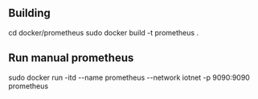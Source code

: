 ## Building 
cd docker/prometheus
sudo docker build -t prometheus .

## Run manual prometheus
sudo docker run -itd --name prometheus --network iotnet -p 9090:9090 prometheus